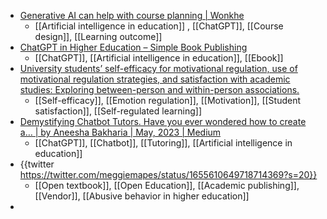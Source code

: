 - [Generative AI can help with course planning | Wonkhe](https://wonkhe.com/blogs/generative-ai-can-help-with-course-planning-2/)
	- [[Artificial intelligence in education]] , [[ChatGPT]], [[Course design]], [[Learning outcome]]
- [ChatGPT in Higher Education – Simple Book Publishing](https://unf.pressbooks.pub/chatgptinhighereducation/)
	- [[ChatGPT]], [[Artificial intelligence in education]], [[Ebook]]
- [University students’ self-efficacy for motivational regulation, use of motivational regulation strategies, and satisfaction with academic studies: Exploring between-person and within-person associations.](https://psycnet.apa.org/fulltext/2023-30746-001.html)
	- [[Self-efficacy]], [[Emotion regulation]], [[Motivation]], [[Student satisfaction]], [[Self-regulated learning]]
- [Demystifying Chatbot Tutors. Have you ever wondered how to create a… | by Aneesha Bakharia | May, 2023 | Medium](https://aneesha.medium.com/demystifying-chatbot-tutors-f32dac847bcf)
	- [[ChatGPT]], [[Chatbot]], [[Tutoring]], [[Artificial intelligence in education]]
- {{twitter https://twitter.com/meggiemapes/status/1655610649718714369?s=20}}
	- [[Open textbook]], [[Open Education]], [[Academic publishing]], [[Vendor]], [[Abusive behavior in higher education]]
-